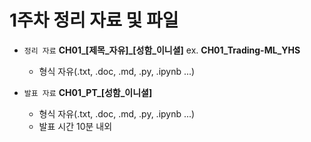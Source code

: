 # 1주차 정리 자료 및 파일
- `정리 자료` **CH01_[제목_자유]_[성함_이니셜]** ex. **CH01_Trading-ML_YHS**
  - 형식 자유(.txt, .doc, .md, .py, .ipynb ...)

- `발표 자료` **CH01_PT_[성함_이니셜]**
  - 형식 자유(.txt, .doc, .md, .py, .ipynb ...)
  - 발표 시간 10분 내외
